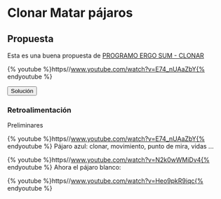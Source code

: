 
# Clonar Matar pájaros

## Propuesta

Esta es una buena propuesta de [PROGRAMO ERGO SUM - CLONAR](http://www.programoergosum.com/cursos-online/scratch/124-juego-de-pajaros-programado-con-scratch)

{% youtube %}https//www.youtube.com/watch?v=E74_nUAaZbY{% endyoutube %}
<script type="text/javascript">var feedback24_93text = "Solución";</script><input type="button" name="toggle-feedback-24_93" value="Solución" class="feedbackbutton" onclick="$exe.toggleFeedback(this,false);return false" />

### Retroalimentación

Preliminares

{% youtube %}https//www.youtube.com/watch?v=E74_nUAaZbY{% endyoutube %}
Pájaro azul: clonar, movimiento, punto de mira, vidas ...

{% youtube %}https//www.youtube.com/watch?v=N2k0wWMiDv4{% endyoutube %}
Ahora el pájaro blanco:

{% youtube %}https//www.youtube.com/watch?v=Heo9pkR9iqc{% endyoutube %}
